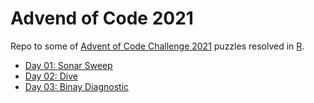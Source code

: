 # Advend of Code 2021

Repo to some of [Advent of Code Challenge 2021](https://adventofcode.com/) puzzles resolved in [R](https://www.r-project.org/).

* [Day 01: Sonar Sweep](./day01/AdventOfCode_Day01.md)
* [Day 02: Dive](./day02/AdventOfCode_Day02.md)
* [Day 03: Binay Diagnostic](./day03/AdventOfCode_Day03.md)


